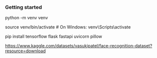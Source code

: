 ### Getting started
python -m venv venv

source venv/bin/activate  # On Windows: venv\Scripts\activate

pip install tensorflow flask fastapi uvicorn pillow

https://www.kaggle.com/datasets/vasukipatel/face-recognition-dataset?resource=download